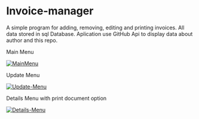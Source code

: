 # Invoice-manager
A simple program for adding, removing, editing and printing invoices. All data stored in sql Database. Aplication use GitHub Api to display data about author and this repo.

Main Menu


<a href="https://ibb.co/pXwd6J0"><img src="https://i.ibb.co/JktHW5B/MainMenu.png" alt="MainMenu" border="0"></a>


Update Menu

<a href="https://ibb.co/wwqT7Qh"><img src="https://i.ibb.co/jWYdzwk/Update-Menu.png" alt="Update-Menu" border="0"></a>


Details Menu with print document option

<a href="https://ibb.co/YpttHkQ"><img src="https://i.ibb.co/t8bbVsK/Details-Menu.png" alt="Details-Menu" border="0"></a>
